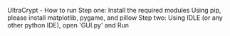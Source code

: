 UltraCrypt - How to run
Step one: Install the required modules
Using pip, please install matplotlib, pygame, and pillow
Step two: Using IDLE (or any other python IDE), open 'GUI.py' and Run